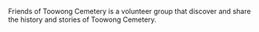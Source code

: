 Friends of Toowong Cemetery is a volunteer group that discover and share the history and stories of Toowong Cemetery.
